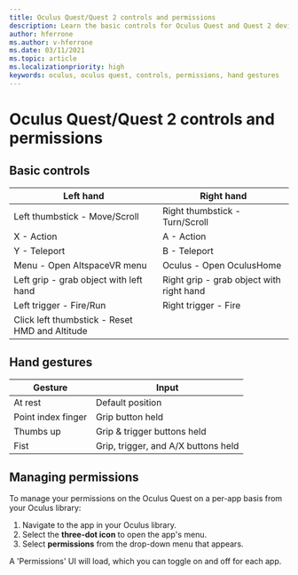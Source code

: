```yaml
---
title: Oculus Quest/Quest 2 controls and permissions
description: Learn the basic controls for Oculus Quest and Quest 2 devices, managing permissions, and using hand gestures.
author: hferrone
ms.author: v-hferrone
ms.date: 03/11/2021
ms.topic: article
ms.localizationpriority: high
keywords: oculus, oculus quest, controls, permissions, hand gestures
---
```


# Oculus Quest/Quest 2 controls and permissions

## Basic controls

<!-- Missing images -->

| Left hand | Right hand |
|---|---|
| Left thumbstick - Move/Scroll | Right thumbstick - Turn/Scroll |
| X - Action | A - Action |
| Y - Teleport | B - Teleport |
| Menu - Open AltspaceVR menu | Oculus - Open OculusHome |
| Left grip - grab object with left hand | Right grip - grab object with right hand |
| Left trigger - Fire/Run | Right trigger - Fire |
| Click left thumbstick - Reset HMD and Altitude |  |

## Hand gestures

| Gesture | Input |
|---|---|
| At rest | Default position |
| Point index finger | Grip button held |
| Thumbs up | Grip & trigger buttons held |
| Fist | Grip, trigger, and A/X buttons held |

## Managing permissions

<!-- Missing image -->

To manage your permissions on the Oculus Quest on a per-app basis from your Oculus library:

1. Navigate to the app in your Oculus library.
2. Select the **three-dot icon** to open the app's menu.
3. Select **permissions** from the drop-down menu that appears.

A 'Permissions' UI will load, which you can toggle on and off for each app.